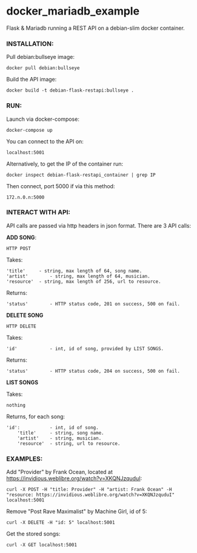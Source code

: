 # docker_mariadb_example
Flask &amp; Mariadb running a REST API on a debian-slim docker container.

### INSTALLATION:

Pull debian:bullseye image:
```
docker pull debian:bullseye
```

Build the API image:
```
docker build -t debian-flask-restapi:bullseye .
```


### RUN:

Launch via docker-compose:
```
docker-compose up
```

You can connect to the API on:
```
localhost:5001
```

Alternatively, to get the IP of the container run:
```
docker inspect debian-flask-restapi_container | grep IP
```

Then connect, port 5000 if via this method:
```
172.n.0.n:5000
```

### INTERACT WITH API:

API calls are passed via http headers in json format. There are 3 API calls:

**ADD SONG**:

```
HTTP POST
```


Takes:
```
'title'		- string, max length of 64, song name.
'artist'		- string, max length of 64, musician.
'resource'	- string, max length of 256, url to resource.
```

Returns:
```
'status'		- HTTP status code, 201 on success, 500 on fail.
```


**DELETE SONG**

```
HTTP DELETE
```


Takes:
```
'id'			- int, id of song, provided by LIST SONGS.
```

Returns:
```
'status'		- HTTP status code, 204 on success, 500 on fail.
```


**LIST SONGS**

Takes:
```
nothing
```

Returns, for each song:
```
'id':			- int, id of song.
	'title'		- string, song name.
	'artist'	- string, musician.
	'resource'	- string, url to resource.
```


### EXAMPLES:

Add "Provider" by Frank Ocean, located at https://invidious.weblibre.org/watch?v=XKQNJzquduI:
```
curl -X POST -H "title: Provider" -H "artist: Frank Ocean" -H "resource: https://invidious.weblibre.org/watch?v=XKQNJzquduI" localhost:5001
```

Remove "Post Rave Maximalist" by Machine Girl, id of 5:
```
curl -X DELETE -H "id: 5" localhost:5001
```

Get the stored songs:
```
curl -X GET localhost:5001
```
